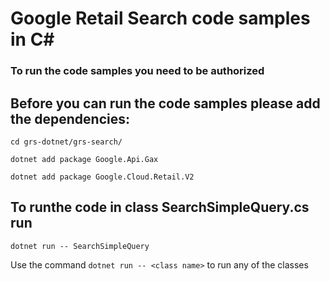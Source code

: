# Google Retail Search code samples in C#

### To run the code samples you need to be authorized

## Before you can run the code samples please add the dependencies:

```
cd grs-dotnet/grs-search/
```
```
dotnet add package Google.Api.Gax
```
```
dotnet add package Google.Cloud.Retail.V2
```
## To runthe code in class SearchSimpleQuery.cs run
```
dotnet run -- SearchSimpleQuery
```

Use the command ```dotnet run -- <class name>``` to run any of the classes
